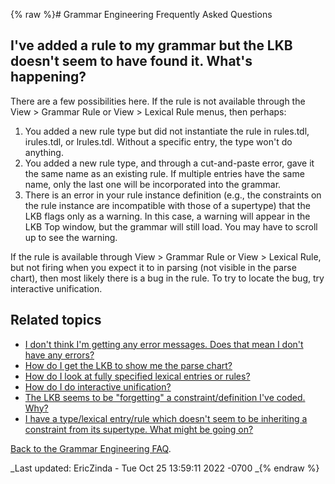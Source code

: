 {% raw %}# Grammar Engineering Frequently Asked Questions

## I've added a rule to my grammar but the LKB doesn't seem to have found it. What's happening?

There are a few possibilities here. If the rule is not available through
the View &gt; Grammar Rule or View &gt; Lexical Rule menus, then
perhaps:

1. You added a new rule type but did not instantiate the rule in
rules.tdl, irules.tdl, or lrules.tdl. Without a specific entry, the
type won't do anything.
2. You added a new rule type, and through a cut-and-paste error, gave
it the same name as an existing rule. If multiple entries have the
same name, only the last one will be incorporated into the grammar.
3. There is an error in your rule instance definition (e.g., the
constraints on the rule instance are incompatible with those of a
supertype) that the LKB flags only as a warning. In this case, a
warning will appear in the LKB Top window, but the grammar will
still load. You may have to scroll up to see the warning.

If the rule is available through View &gt; Grammar Rule or View &gt;
Lexical Rule, but not firing when you expect it to in parsing (not
visible in the parse chart), then most likely there is a bug in the
rule. To try to locate the bug, try interactive unification.

## Related topics

- [I don't think I'm getting any error messages. Does that mean I
don't have any errors?](GeFaqNoError)
- [How do I get the LKB to show me the parse chart?](GeFaqShowChart)
- [How do I look at fully specified lexical entries or
rules?](../GeFaqViewEntry)
- [How do I do interactive unification?](../GeFaqInteractiveUnify)
- [The LKB seems to be "forgetting" a constraint/definition I've
coded. Why?](GeFaqForgottenConstraint)
- [I have a type/lexical entry/rule which doesn't seem to be
inheriting a constraint from its supertype. What might be going
on?](GeFaqConfusingTypo)

[Back to the Grammar Engineering FAQ](/GrammarEngineeringFaq).

_Last updated: EricZinda - Tue Oct 25 13:59:11 2022 -0700
_{% endraw %}